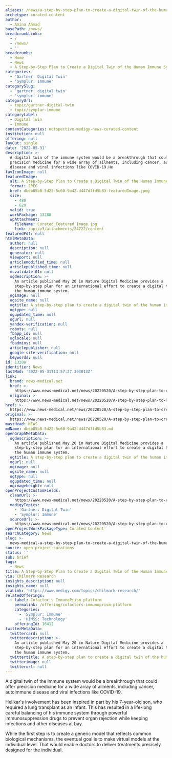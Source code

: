 ```yaml
---
aliases: /news/a-step-by-step-plan-to-create-a-digital-twin-of-the-human-immune-system
archetype: curated-content
author:
  - Amina Ahmad
basePath: /news/
breadcrumbLinks:
  - /
  - /news/
  - ''
breadcrumbs:
  - Home
  - News
  - A Step-by-Step Plan to Create a Digital Twin of the Human Immune System
categories:
  - 'Gartner: Digital Twin'
  - 'Symplur: Immune'
categorySlug:
  - 'gartner: digital twin'
  - 'symplur: immune'
categoryUrl:
  - topic/gartner-digital-twin
  - topic/symplur-immune
categoryLabel:
  - Digital Twin
  - Immune
contentCategories: netspective-medigy-news-curated-content
institution: null
offering: null
layOut: single
date: '2022-05-31'
description: >-
  A digital twin of the immune system would be a breakthrough that could offer
  precision medicine for a wide array of ailments, including cancer, autoimmune
  disease and viral infections like COVID-19.He
favIconImage: null
featuredImage:
  alt: A Step-by-Step Plan to Create a Digital Twin of the Human Immune System
  format: JPEG
  href: dbeb85b8-5d22-5c60-9a42-d447d7fd5b83-featuredImage.jpeg
  size:
    - 480
    - 620
  valid: true
  workPackage: 13288
  wpAttachment:
    fileName: Curated_Featured_Image.jpg
    link: /api/v3/attachments/24722/content
featuredPdf: null
htmlMetaData:
  author: null
  description: null
  generator: null
  viewport: null
  articlemodified_time: null
  articlepublished_time: null
  msvalidate.01: null
  ogdescription: >-
    An article published May 20 in Nature Digital Medicine provides a
    step-by-step plan for an international effort to create a digital twin of
    the human immune system.
  ogimage: null
  ogsite_name: null
  ogtitle: A step-by-step plan to create a digital twin of the human immune system
  ogtype: null
  ogupdated_time: null
  ogurl: null
  yandex-verification: null
  robots: null
  fbapp_id: null
  oglocale: null
  fbadmins: null
  articlepublisher: null
  google-site-verification: null
  keywords: null
id: 13288
identifier: News
lastMod: '2022-05-31T13:57:27.303013Z'
link:
  brand: news-medical.net
  href: >-
    https://www.news-medical.net/news/20220520/A-step-by-step-plan-to-create-a-digital-twin-of-the-human-immune-system.aspx
  original: >-
    https://www.news-medical.net/news/20220520/A-step-by-step-plan-to-create-a-digital-twin-of-the-human-immune-system.aspx
href: >-
  https://www.news-medical.net/news/20220520/A-step-by-step-plan-to-create-a-digital-twin-of-the-human-immune-system.aspx
original: >-
  https://www.news-medical.net/news/20220520/A-step-by-step-plan-to-create-a-digital-twin-of-the-human-immune-system.aspx
mastHead: NEWS
mdName: dbeb85b8-5d22-5c60-9a42-d447d7fd5b83.md
openGraphMetaData:
  ogdescription: >-
    An article published May 20 in Nature Digital Medicine provides a
    step-by-step plan for an international effort to create a digital twin of
    the human immune system.
  ogtitle: A step-by-step plan to create a digital twin of the human immune system
  ogurl: null
  ogimage: null
  ogsite_name: null
  ogtype: null
  ogupdated_time: null
  ogimageheight: null
openProjectCustomFields:
  cleanUrl: >-
    https://www.news-medical.net/news/20220520/A-step-by-step-plan-to-create-a-digital-twin-of-the-human-immune-system.aspx
  medigyTopics:
    - 'Gartner: Digital Twin'
    - 'Symplur: Immune'
  sourceUrl: >-
    https://www.news-medical.net/news/20220520/A-step-by-step-plan-to-create-a-digital-twin-of-the-human-immune-system.aspx
openProjectWorkPackageType: Curated Content
searchCategory: News
slug: >-
  news-medical-a-step-by-step-plan-to-create-a-digital-twin-of-the-human-immune-system
source: open-project-curations
status: ''
sub: brief
tags:
  - News
title: A Step-by-Step Plan to Create a Digital Twin of the Human Immune System
via: Chilmark Research
insights_description: null
insights_name: null
viaLink: 'https://www.medigy.com/topics/chilmark-research/'
relatedOfferings:
  - label: Cofactor's ImmunoPrism platform
    permalink: /offering/cofactors-immunoprism-platform
    categories:
      - 'Symplur: Immune'
      - 'HIMSS: Technology'
    offeringId: 16412
twitterMetaData:
  twittercard: null
  twitterdescription: >-
    An article published May 20 in Nature Digital Medicine provides a
    step-by-step plan for an international effort to create a digital twin of
    the human immune system.
  twittertitle: A step-by-step plan to create a digital twin of the human immune system
  twitterimage: null
  twitterurl: null
---
```

<p>A digital twin of the immune system would be a breakthrough that could offer precision medicine for a wide array of ailments, including cancer, autoimmune disease and viral infections like COVID-19.</p><p>Helikar's involvement has been inspired in part by his 7-year-old son, who required a lung transplant as an infant. This has resulted in a life-long careful balancing of his immune system through powerful immunosuppression drugs to prevent organ rejection while keeping infections and other diseases at bay.</p><p>While the first step is to create a generic model that reflects common biological mechanisms, the eventual goal is to make virtual models at the individual level. That would enable doctors to deliver treatments precisely designed for the individual.</p>